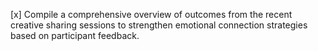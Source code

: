 [x] Compile a comprehensive overview of outcomes from the recent creative sharing sessions to strengthen emotional connection strategies based on participant feedback.